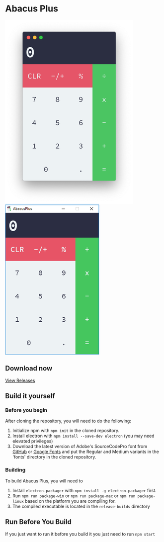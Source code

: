 # Abacus Plus

![Abacus Plus Mac screenshot](resources/MacScreenshot.png)
![Abacus Plus Win screenshot](resources/WinScreenshot.png)

## Download now
[View Releases](https://github.com/jbrain4/AbacusPlus/releases)

## Build it yourself
### Before you begin
After cloning the repository, you will need to do the following:
1. Initialize npm with `npm init` in the cloned repository.
2. Install electron with `npm install --save-dev electron` (you may need elevated privileges)
3. Download the latest version of Adobe's SourceCodePro font from [GitHub](https://github.com/adobe-fonts/source-code-pro) or [Google Fonts](https://fonts.google.com/specimen/Source+Code+Pro) and put the Regular and Medium variants in the 'fonts' directory in the cloned repository.

### Building
To build Abacus Plus, you will need to
1. Install `electron-packager` with `npm install -g electron-packager` first.
2. Run `npm run package-win` or `npm run package-mac` or `npm run package-linux` based on the platform you are compiling for.
3. The compiled executable is located in the `release-builds` directory

## Run Before You Build
If you just want to run it before you build it you just need to run `npm start`

